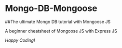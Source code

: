 # Mongo-DB-Mongoose
##The ultimate Mongo DB tutorial with Mongoose JS

A beginner cheatsheet of Mongoose JS with Express JS

*Happy Coding!*

